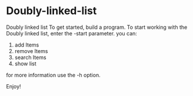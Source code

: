 # Doubly-linked-list
Doubly linked list
To get started, build a program. To start working with the Doubly linked list, enter the -start parameter.
you can:
1. add Items
2. remove Items
3. search Items
4. show list

for more information use the -h option. 

Enjoy!

